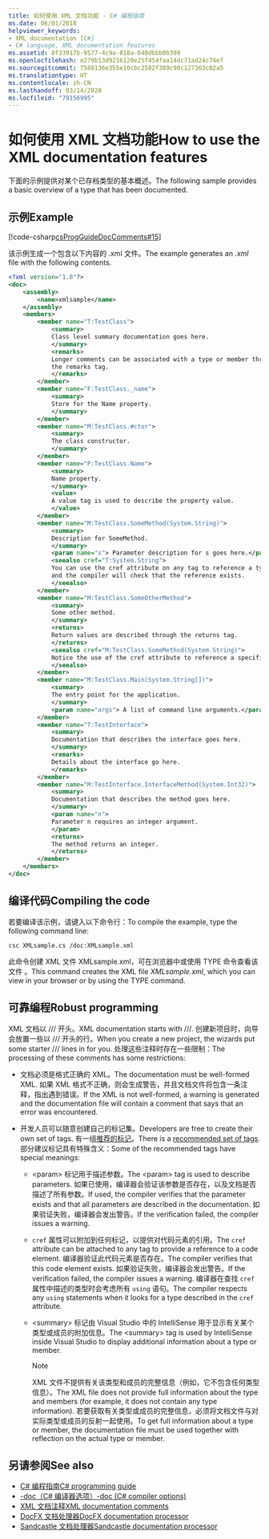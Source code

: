 ```yaml
---
title: 如何使用 XML 文档功能 - C# 编程指南
ms.date: 06/01/2018
helpviewer_keywords:
- XML documentation [C#]
- C# language, XML documentation features
ms.assetid: 8f33917b-9577-4c9a-818a-640dbbb0b399
ms.openlocfilehash: e279b13d9216120e25f454faa14dc71ad24c74ef
ms.sourcegitcommit: 7588136e355e10cbc2582f389c90c127363c02a5
ms.translationtype: HT
ms.contentlocale: zh-CN
ms.lasthandoff: 03/14/2020
ms.locfileid: "79156995"
---
```

# <a name="how-to-use-the-xml-documentation-features"></a><span data-ttu-id="c7317-102">如何使用 XML 文档功能</span><span class="sxs-lookup"><span data-stu-id="c7317-102">How to use the XML documentation features</span></span>

<span data-ttu-id="c7317-103">下面的示例提供对某个已存档类型的基本概述。</span><span class="sxs-lookup"><span data-stu-id="c7317-103">The following sample provides a basic overview of a type that has been documented.</span></span>

## <a name="example"></a><span data-ttu-id="c7317-104">示例</span><span class="sxs-lookup"><span data-stu-id="c7317-104">Example</span></span>

[!code-csharp[csProgGuideDocComments#15](~/samples/snippets/csharp/VS_Snippets_VBCSharp/csProgGuideDocComments/CS/DocComments.cs#15)]

<span data-ttu-id="c7317-105">该示例生成一个包含以下内容的 .xml  文件。</span><span class="sxs-lookup"><span data-stu-id="c7317-105">The example generates an *.xml* file with the following contents.</span></span>

```xml
<?xml version="1.0"?>
<doc>
    <assembly>
        <name>xmlsample</name>
    </assembly>
    <members>
        <member name="T:TestClass">
            <summary>
            Class level summary documentation goes here.
            </summary>
            <remarks>
            Longer comments can be associated with a type or member through
            the remarks tag.
            </remarks>
        </member>
        <member name="F:TestClass._name">
            <summary>
            Store for the Name property.
            </summary>
        </member>
        <member name="M:TestClass.#ctor">
            <summary>
            The class constructor.
            </summary>
        </member>
        <member name="P:TestClass.Name">
            <summary>
            Name property.
            </summary>
            <value>
            A value tag is used to describe the property value.
            </value>
        </member>
        <member name="M:TestClass.SomeMethod(System.String)">
            <summary>
            Description for SomeMethod.
            </summary>
            <param name="s"> Parameter description for s goes here.</param>
            <seealso cref="T:System.String">
            You can use the cref attribute on any tag to reference a type or member
            and the compiler will check that the reference exists.
            </seealso>
        </member>
        <member name="M:TestClass.SomeOtherMethod">
            <summary>
            Some other method.
            </summary>
            <returns>
            Return values are described through the returns tag.
            </returns>
            <seealso cref="M:TestClass.SomeMethod(System.String)">
            Notice the use of the cref attribute to reference a specific method.
            </seealso>
        </member>
        <member name="M:TestClass.Main(System.String[])">
            <summary>
            The entry point for the application.
            </summary>
            <param name="args"> A list of command line arguments.</param>
        </member>
        <member name="T:TestInterface">
            <summary>
            Documentation that describes the interface goes here.
            </summary>
            <remarks>
            Details about the interface go here.
            </remarks>
        </member>
        <member name="M:TestInterface.InterfaceMethod(System.Int32)">
            <summary>
            Documentation that describes the method goes here.
            </summary>
            <param name="n">
            Parameter n requires an integer argument.
            </param>
            <returns>
            The method returns an integer.
            </returns>
        </member>
    </members>
</doc>
```

## <a name="compiling-the-code"></a><span data-ttu-id="c7317-106">编译代码</span><span class="sxs-lookup"><span data-stu-id="c7317-106">Compiling the code</span></span>

<span data-ttu-id="c7317-107">若要编译该示例，请键入以下命令行：</span><span class="sxs-lookup"><span data-stu-id="c7317-107">To compile the example, type the following command line:</span></span>

`csc XMLsample.cs /doc:XMLsample.xml`

<span data-ttu-id="c7317-108">此命令创建 XML 文件 XMLsample.xml，可在浏览器中或使用 TYPE 命令查看该文件  。</span><span class="sxs-lookup"><span data-stu-id="c7317-108">This command creates the XML file *XMLsample.xml*, which you can view in your browser or by using the TYPE command.</span></span>

## <a name="robust-programming"></a><span data-ttu-id="c7317-109">可靠编程</span><span class="sxs-lookup"><span data-stu-id="c7317-109">Robust programming</span></span>

<span data-ttu-id="c7317-110">XML 文档以 /// 开头。</span><span class="sxs-lookup"><span data-stu-id="c7317-110">XML documentation starts with ///.</span></span> <span data-ttu-id="c7317-111">创建新项目时，向导会放置一些以 /// 开头的行。</span><span class="sxs-lookup"><span data-stu-id="c7317-111">When you create a new project, the wizards put some starter /// lines in for you.</span></span> <span data-ttu-id="c7317-112">处理这些注释时存在一些限制：</span><span class="sxs-lookup"><span data-stu-id="c7317-112">The processing of these comments has some restrictions:</span></span>

- <span data-ttu-id="c7317-113">文档必须是格式正确的 XML。</span><span class="sxs-lookup"><span data-stu-id="c7317-113">The documentation must be well-formed XML.</span></span> <span data-ttu-id="c7317-114">如果 XML 格式不正确，则会生成警告，并且文档文件将包含一条注释，指出遇到错误。</span><span class="sxs-lookup"><span data-stu-id="c7317-114">If the XML is not well-formed, a warning is generated and the documentation file will contain a comment that says that an error was encountered.</span></span>

- <span data-ttu-id="c7317-115">开发人员可以随意创建自己的标记集。</span><span class="sxs-lookup"><span data-stu-id="c7317-115">Developers are free to create their own set of tags.</span></span> <span data-ttu-id="c7317-116">有一组[推荐的标记](recommended-tags-for-documentation-comments.md)。</span><span class="sxs-lookup"><span data-stu-id="c7317-116">There is a [recommended set of tags](recommended-tags-for-documentation-comments.md).</span></span> <span data-ttu-id="c7317-117">部分建议标记具有特殊含义：</span><span class="sxs-lookup"><span data-stu-id="c7317-117">Some of the recommended tags have special meanings:</span></span>

  - <span data-ttu-id="c7317-118">\<param> 标记用于描述参数。</span><span class="sxs-lookup"><span data-stu-id="c7317-118">The \<param> tag is used to describe parameters.</span></span> <span data-ttu-id="c7317-119">如果已使用，编译器会验证该参数是否存在，以及文档是否描述了所有参数。</span><span class="sxs-lookup"><span data-stu-id="c7317-119">If used, the compiler verifies that the parameter exists and that all parameters are described in the documentation.</span></span> <span data-ttu-id="c7317-120">如果验证失败，编译器会发出警告。</span><span class="sxs-lookup"><span data-stu-id="c7317-120">If the verification failed, the compiler issues a warning.</span></span>

  - <span data-ttu-id="c7317-121">`cref` 属性可以附加到任何标记，以提供对代码元素的引用。</span><span class="sxs-lookup"><span data-stu-id="c7317-121">The `cref` attribute can be attached to any tag to provide a reference to a code element.</span></span> <span data-ttu-id="c7317-122">编译器验证此代码元素是否存在。</span><span class="sxs-lookup"><span data-stu-id="c7317-122">The compiler verifies that this code element exists.</span></span> <span data-ttu-id="c7317-123">如果验证失败，编译器会发出警告。</span><span class="sxs-lookup"><span data-stu-id="c7317-123">If the verification failed, the compiler issues a warning.</span></span> <span data-ttu-id="c7317-124">编译器在查找 `cref` 属性中描述的类型时会考虑所有 `using` 语句。</span><span class="sxs-lookup"><span data-stu-id="c7317-124">The compiler respects any `using` statements when it looks for a type described in the `cref` attribute.</span></span>

  - <span data-ttu-id="c7317-125">\<summary> 标记由 Visual Studio 中的 IntelliSense 用于显示有关某个类型或成员的附加信息。</span><span class="sxs-lookup"><span data-stu-id="c7317-125">The \<summary> tag is used by IntelliSense inside Visual Studio to display additional information about a type or member.</span></span>

    > [!NOTE]
    > <span data-ttu-id="c7317-126">XML 文件不提供有关该类型和成员的完整信息（例如，它不包含任何类型信息）。</span><span class="sxs-lookup"><span data-stu-id="c7317-126">The XML file does not provide full information about the type and members (for example, it does not contain any type information).</span></span> <span data-ttu-id="c7317-127">若要获取有关类型或成员的完整信息，必须将文档文件与对实际类型或成员的反射一起使用。</span><span class="sxs-lookup"><span data-stu-id="c7317-127">To get full information about a type or member, the documentation file must be used together with reflection on the actual type or member.</span></span>

## <a name="see-also"></a><span data-ttu-id="c7317-128">另请参阅</span><span class="sxs-lookup"><span data-stu-id="c7317-128">See also</span></span>

- [<span data-ttu-id="c7317-129">C# 编程指南</span><span class="sxs-lookup"><span data-stu-id="c7317-129">C# programming guide</span></span>](../index.md)
- [<span data-ttu-id="c7317-130">-doc（C# 编译器选项）</span><span class="sxs-lookup"><span data-stu-id="c7317-130">-doc (C# compiler options)</span></span>](../../language-reference/compiler-options/doc-compiler-option.md)
- [<span data-ttu-id="c7317-131">XML 文档注释</span><span class="sxs-lookup"><span data-stu-id="c7317-131">XML documentation comments</span></span>](./index.md)
- [<span data-ttu-id="c7317-132">DocFX 文档处理器</span><span class="sxs-lookup"><span data-stu-id="c7317-132">DocFX documentation processor</span></span>](https://dotnet.github.io/docfx/)
- [<span data-ttu-id="c7317-133">Sandcastle 文档处理器</span><span class="sxs-lookup"><span data-stu-id="c7317-133">Sandcastle documentation processor</span></span>](https://github.com/EWSoftware/SHFB)
